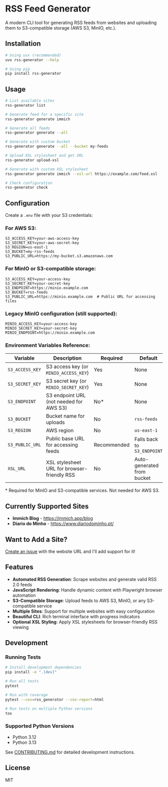 # RSS Feed Generator

A modern CLI tool for generating RSS feeds from websites and uploading them to S3-compatible storage (AWS S3, MinIO, etc.).

## Installation

```bash
# Using uvx (recommended)
uvx rss-generator --help

# Using pip
pip install rss-generator
```

## Usage

```bash
# List available sites
rss-generator list

# Generate feed for a specific site
rss-generator generate immich

# Generate all feeds
rss-generator generate --all

# Generate with custom bucket
rss-generator generate --all --bucket my-feeds

# Upload XSL stylesheet and get URL
rss-generator upload-xsl

# Generate with custom XSL stylesheet
rss-generator generate immich --xsl-url https://example.com/feed.xsl

# Check configuration
rss-generator check
```

## Configuration

Create a `.env` file with your S3 credentials:

### For AWS S3:

```env
S3_ACCESS_KEY=your-aws-access-key
S3_SECRET_KEY=your-aws-secret-key
S3_REGION=us-east-1
S3_BUCKET=my-rss-feeds
S3_PUBLIC_URL=https://my-bucket.s3.amazonaws.com
```

### For MinIO or S3-compatible storage:

```env
S3_ACCESS_KEY=your-access-key
S3_SECRET_KEY=your-secret-key
S3_ENDPOINT=https://minio.example.com
S3_BUCKET=rss-feeds
S3_PUBLIC_URL=https://minio.example.com  # Public URL for accessing files
```

### Legacy MinIO configuration (still supported):

```env
MINIO_ACCESS_KEY=your-access-key
MINIO_SECRET_KEY=your-secret-key
MINIO_ENDPOINT=https://minio.example.com
```

### Environment Variables Reference:

| Variable | Description | Required | Default |
|----------|-------------|----------|---------|
| `S3_ACCESS_KEY` | S3 access key (or `MINIO_ACCESS_KEY`) | Yes | None |
| `S3_SECRET_KEY` | S3 secret key (or `MINIO_SECRET_KEY`) | Yes | None |
| `S3_ENDPOINT` | S3 endpoint URL (not needed for AWS S3) | No* | None |
| `S3_BUCKET` | Bucket name for uploads | No | `rss-feeds` |
| `S3_REGION` | AWS region | No | `us-east-1` |
| `S3_PUBLIC_URL` | Public base URL for accessing feeds | Recommended | Falls back to `S3_ENDPOINT` |
| `XSL_URL` | XSL stylesheet URL for browser-friendly RSS | No | Auto-generated from bucket |

\* Required for MinIO and S3-compatible services. Not needed for AWS S3.

## Currently Supported Sites

- **Immich Blog** - https://immich.app/blog
- **Diario do Minho** - https://www.diariodominho.pt/

## Want to Add a Site?

[Create an issue](https://github.com/pedromcaraujo/rss-generator/issues/new) with the website URL and I'll add support for it!

## Features

- **Automated RSS Generation**: Scrape websites and generate valid RSS 2.0 feeds
- **JavaScript Rendering**: Handle dynamic content with Playwright browser automation
- **S3-Compatible Storage**: Upload feeds to AWS S3, MinIO, or any S3-compatible service
- **Multiple Sites**: Support for multiple websites with easy configuration
- **Beautiful CLI**: Rich terminal interface with progress indicators
- **Optional XSL Styling**: Apply XSL stylesheets for browser-friendly RSS viewing

## Development

### Running Tests

```bash
# Install development dependencies
pip install -e ".[dev]"

# Run all tests
pytest

# Run with coverage
pytest --cov=rss_generator --cov-report=html

# Run tests on multiple Python versions
tox
```

### Supported Python Versions

- Python 3.12
- Python 3.13

See [CONTRIBUTING.md](CONTRIBUTING.md) for detailed development instructions.

## License

MIT
